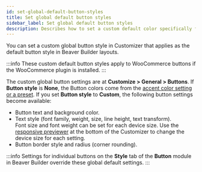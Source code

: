 ```yaml
---
id: set-global-default-button-styles
title: Set global default button styles
sidebar_label: Set global default button styles
description: Describes how to set a custom default color specifically for buttons in the Beaver Builder Theme, which applies to Beaver Builder layouts.
---
```


You can set a custom global button style in Customizer that applies as the default button style in Beaver Builder layouts. 

:::info
These custom default button styles apply to WooCommerce buttons if the WooCommerce plugin is installed.
:::

The custom global button settings are at **Customize > General > Buttons**. If **Button style** is **None**, the Button colors come from the [accent color setting or a preset](/bb-theme/defaults-for-styles/links/change-the-default-color-for-buttons-and-links.md). If you set **Button style** to **Custom**, the following button settings become available:

  * Button text and background color.
  * Text style (font family, weight, size, line height, text transform).  
  Font size and font weight can be set for each device size. Use the [responsive previewer](/bb-theme/getting-started/responsive-previews.md) at the bottom of the Customizer to change the device size for each setting.
  * Button border style and radius (corner rounding).

:::info
Settings for individual buttons on the **Style** tab of the **Button** module in Beaver Builder override these global default settings. 
:::
